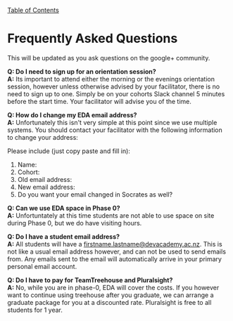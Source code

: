 [Table of Contents](readme.md)

# Frequently Asked Questions
This will be updated as you ask questions on the google+ community. 

**Q: Do I need to sign up for an orientation session?**<br>
**A:** Its important to attend either the morning or the evenings orientation session, however unless otherwise advised by your facilitator, there is no need to sign up to one. Simply be on your cohorts Slack channel 5 minutes before the start time. Your facilitator will advise you of the time. 

**Q: How do I change my EDA email address?** <br>
**A:** Unfortunately this isn't very simple at this point since we use multiple systems. You should contact your facilitator with the following information to change your address: 

  Please include (just copy paste and fill in):
  
  1. Name:
  2. Cohort:
  3. Old email address:
  4. New email address:
  5. Do you want your email changed in Socrates as well? 

**Q: Can we use EDA space in Phase 0?** <br>
**A:** Unfortuntately at this time students are not able to use space on site during Phase 0, but we do have visiting hours. 

**Q: Do I have a student email address?** <br>
**A:** All students will have a firstname.lastname@devacademy.ac.nz. This is not like a usual email address however, and can not be used to send emails from. Any emails sent to the email will automatically arrive in your primary personal email account. 

**Q: Do I have to pay for TeamTreehouse and Pluralsight?** <br>
**A:** No, while you are in phase-0, EDA will cover the costs. If you however want to continue using treehouse after you graduate, we can arrange a graduate package for you at a discounted rate. Pluralsight is free to all students for 1 year. 

